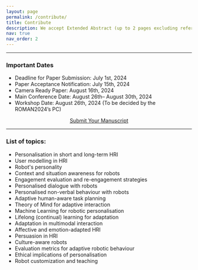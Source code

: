 ```yaml
---
layout: page
permalink: /contribute/
title: Contribute
description: We accept Extended Abstract (up to 2 pages excluding references)
nav: true
nav_order: 2
---
```

<hr>
<div>
<h3>Important Dates</h3>
<ul>
    <li>Deadline for Paper Submission: July 1st, 2024</li>
    <li>Paper Acceptance Notification: July 15th, 2024</li>
    <li>Camera Ready Paper: August 16th, 2024</li>
    <li>Main Conference Date: August 26th– August 30th, 2024</li>
    <li>Workshop Date: August 26th, 2024 (To be decided by the ROMAN2024’s PC)</li>
</ul>

  <div style="text-align: center;">
    <a href="https://easychair.org/my/conference?conf=warn24" class="btn main-button" target="_blank">Submit Your Manuscript</a>
  </div>
</div>
<hr>

<h3>List of topics:</h3>
<ul>
    <li>Personalisation in short and long-term HRI</li>
    <li>User modelling in HRI</li>
    <li>Robot's personality</li>
    <li>Context and situation awareness for robots</li>
    <li>Engagement evaluation and re-engagement strategies</li>
    <li>Personalised dialogue with robots</li>
    <li>Personalised non-verbal behaviour with robots</li>
    <li>Adaptive human-aware task planning</li>
    <li>Theory of Mind for adaptive interaction</li>
    <li>Machine Learning for robotic personalisation</li>
    <li>Lifelong (continual) learning for adaptation </li>
    <li>Adaptation in multimodal interaction</li>
    <li>Affective and emotion-adapted HRI</li>
    <li>Persuasion in HRI</li>
    <li>Culture-aware robots</li>
    <li>Evaluation metrics for adaptive robotic behaviour</li>
    <li>Ethical implications of personalisation</li>
    <li>Robot customization and teaching</li>
</ul>
